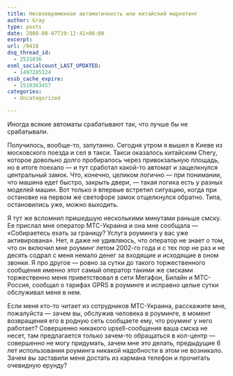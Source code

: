 ```yaml
---
title: Несвоевременная автоматичность или китайский маркетинг
author: Gray
type: posts
date: 2008-08-07T19:12:41+00:00
excerpt:
url: /9418
dsq_thread_id:
  - 2531036
esml_socialcount_LAST_UPDATED:
  - 1497285124
essb_cache_expire:
  - 1510363457
categories:
  - Uncategorized

---
```








Иногда всякие автоматы срабатывают так, что лучше бы не срабатывали.

Получилось, вообще-то, запутанно. Сегодня утром я вышел в Киеве из московского поезда и сел в такси. Такси оказалось китайским Chery, которое довольно долго пробиралось через привокзальную площадь, но в итоге поехало &#8212; и тут сработал какой-то автомат и защелкнулся центральный замок. Что, конечно, целиком логично &#8212; при понимании, что машина едет быстро, закрыть двери, &#8212; такая логика есть у разных моделей машин. Вот только я впервые встретил ситуацию, когда при остановке на первом же светофоре замок отщелкнулся обратно. Типа, остановились уже, можно выходить.

Я тут же вспомнил пришедшую несколькими минутами раньше смску. Ее прислал мне оператор МТС-Украина и она мне сообщала &#8212; &#171;Собираетесь ехать за границу? Услуга роуминга у вас уже активирована&#187;. Нет, я даже не удивляюсь, что оператор не знает о том, что он включил мне роуминг летом 2002-го года и с тех пор не раз и не десять содрал с меня немало денег за входящие и исходящие в оном звонки. Я про другое &#8212; ровно за сутки до такого торжественного сообщения именно этот самый оператор такими же смсками торжественно меня приветствовал в сети Мегафон, Билайн и МТС-Россия, сообщал о тарифах GPRS в роуминге и исправно целые сутки обслуживал меня в нем.

Если меня кто-то читает из сотрудников МТС-Украина, расскажите мне, пожалуйста &#8212; зачем вы, обслужив человека в роуминге, в момент возвращения его в родную сеть сообщаете ему, что роуминг у него работает? Совершенно никакого upsell-сообщения ваша смска не несет, там предлагается только зачем-то обращаться в кол-центр &#8212; совершенно не могу придумать, зачем мне это делать, предыдущие 6 лет использования роуминга никакой надобности в этом не возникало. Зачем вы заставили меня достать из кармана телефон и прочитать очевидную ерунду?